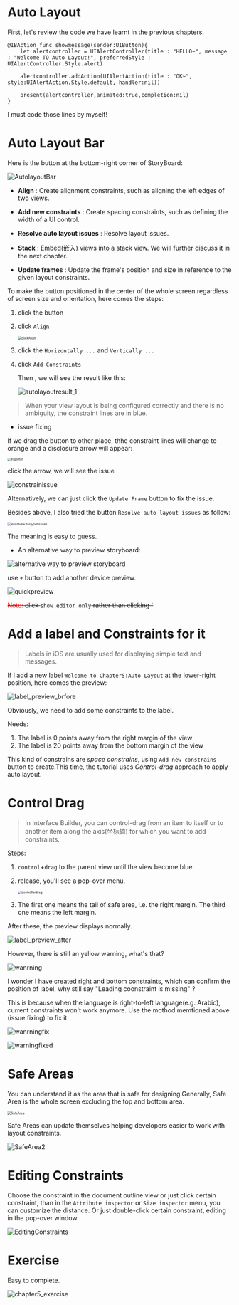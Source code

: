 # Auto Layout

First, let's review the code we have learnt in the previous chapters.

```sw
@IBAction func showmessage(sender:UIButton){
	let alertcontroller = UIAlertController(title : "HELLO~", message : "Welcome TO Auto Layout!", preferredStyle : UIAlertController.Style.alert)
	
	alertcontroller.addAction(UIAlertAction(title : "OK~", style:UIAlertAction.Style.default, handler:nil))
	
	present(alertcontroller,animated:true,completion:nil)
}
```

I must code those lines by myself!

# Auto Layout Bar

Here is the button at the bottom-right corner of StoryBoard:

![AutolayoutBar](graph/AutolayoutBar.png)



* **Align** : Create alignment constraints, such as aligning the left edges of two views.

* **Add new constraints** : Create spacing constraints, such as defining the width of a UI control.

* **Resolve auto layout issues** : Resolve layout issues.

* **Stack** : Embed(嵌入) views into a stack view. We will further discuss it in the next chapter.

* **Update frames** : Update the frame's position and size in reference to the given layout constraints.

To make the button positioned in the center of the whole screen regardless of screen size and orientation, here comes the steps:

1. click the button

2. click `Align`

   <img src="graph/clickAlign.png" alt="clickAlign" style="zoom:50%;" />

3. click the `Horizontally ...` and `Vertically ...`

4. click `Add Constraints`

   Then , we will see the result like this:

   ![autolayoutresult_1](graph/autolayoutresult_1.png)

> When your view layout is being configured correctly and there is no ambiguity, the constraint lines are in blue.
>

* issue fixing

If we drag the button to other place, thhe constraint lines will change to orange and a disclosure arrow will appear:

<img src="graph/dragbutton.png" alt="dragbutton" style="zoom:40%;" />

click the arrow, we will see the issue

![constrainissue](graph/constrainissue.png)

Alternatively, we can just click the `Update Frame` button to fix the issue.

Besides above, I also tried the button `Resolve auto layout issues` as follow:

<img src="graph/Resolveautolayoutissues.png" alt="Resolveautolayoutissues" style="zoom:50%;" />

The meaning is easy to guess.

* An alternative way to preview storyboard:

![alternative way to preview storyboard](graph/alternativewaytopreviewstoryboard.png)

use `+` button to add another device preview.

![quickpreview](graph/quickpreview.png)

~~<font color = "red">Note:</font> click `show editor only` rather than clicking `~~

# Add a label and Constraints for it

>Labels in iOS are usually used for displaying simple text and messages.

If I add a new label `Welcome to Chapter5:Auto Layout` at the lower-right position, here comes the preview:

![label_preview_brfore](graph/label_preview_brfore.png)

Obviously, we need to add some constraints to the label.

Needs:

1. The label is 0 points away from the right margin of the view
2. The label is 20 points away from the bottom margin of the view

This kind of constrains are *space constrains*, using `Add new constrains` button to create.This time, the tutorial uses *Control-drag* approach to apply auto layout.

# Control Drag

> In Interface Builder, you can control-drag from an item to itself or to another item along the axis(坐标轴) for which you want to add constraints.

Steps:

1. `control`+`drag` to the parent view until the view become blue

2. release, you'll see a pop-over menu.

   <img src="graph/controllerdrag.png" alt="controllerdrag" style="zoom:50%;" />

3. The first one means the tail of safe area, i.e. the right margin. The third one means the left margin.

After these, the preview displays normally.

![label_preview_after](graph/label_preview_after.png)

However, there is still an yellow warning, what's that?

![wanrning](graph/wanrning.png)

I wonder I have created right and bottom constraints, which can confirm the position of label, why still say "Leading coonstraint is missing" ?

This is because when the language is right-to-left language(e.g. Arabic), current constraints won't work anymore. Use the mothod memtioned above (issue fixing) to fix it.

![wanrningfix](graph/wanrningfix.png)

![warningfixed](graph/warningfixed.png)

# Safe Areas

You can understand it as the area that is safe for designing.Generally, Safe Area is the whole screen excluding the top and bottom area.

<img src="graph/SafeArea1.png" alt="SafeArea" style="zoom:50%;" />

Safe Areas can update themselves helping developers easier to work with layout constraints.

![SafeArea2](graph/SafeArea2.png)

# Editing Constraints

Choose the constraint in the document outline view or just click certain constraint, than in the `Attribute inspector` or `Size inspector` menu, you can customize the distance. Or just double-click certain constraint, editing in the pop-over window.

![EditingConstraints](graph/EditingConstraints.png)

# Exercise

Easy to complete.

![chapter5_exercise](graph/chapter5_exercise.png)